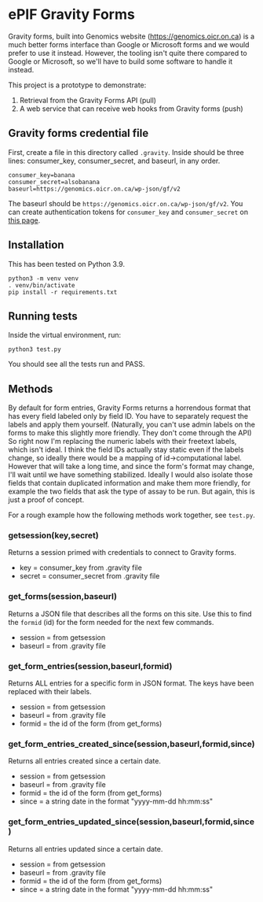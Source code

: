 # ePIF Gravity Forms

Gravity forms, built into Genomics website (https://genomics.oicr.on.ca) is a
much better forms interface than Google or Microsoft forms and we would prefer
to use it instead. However, the tooling isn't quite there compared to Google
or Microsoft, so we'll have to build some software to handle it instead.

This project is a prototype to demonstrate:

1. Retrieval from the Gravity Forms API (pull)
2. A web service that can receive web hooks from Gravity forms (push)

## Gravity forms credential file

First, create a file in this directory called `.gravity`. Inside should be three
lines: consumer_key, consumer_secret, and baseurl, in any order.

```
consumer_key=banana
consumer_secret=alsobanana
baseurl=https://genomics.oicr.on.ca/wp-json/gf/v2
```

The baseurl should be `https://genomics.oicr.on.ca/wp-json/gf/v2`. You can create
authentication tokens for `consumer_key` and `consumer_secret` on
[this page](https://genomics.oicr.on.ca/wp-admin/admin.php?page=gf_settings&subview=gravityformswebapi).

## Installation

This has been tested on Python 3.9.

```
python3 -m venv venv
. venv/bin/activate
pip install -r requirements.txt
```

## Running tests

Inside the virtual environment, run:

```
python3 test.py
```

You should see all the tests run and PASS.

## Methods

By default for form entries, Gravity Forms returns a horrendous format that has every field
labeled only by field ID. You have to separately request the labels
and apply them yourself. (Naturally, you can't use admin labels on the forms to
make this slightly more friendly. They don't come through the API) So right now
I'm replacing the numeric labels with their freetext labels, which isn't ideal.
I think the field IDs actually stay static even if the labels change, so ideally
there would be a mapping of id->computational label. However that will take a
long time, and since the form's format may change, I'll wait until we have
something stabilized. Ideally I would also isolate those fields that contain
duplicated information and make them more friendly, for example the two fields
that ask the type of assay to be run. But again, this is just a proof of concept.

For a rough example how the following methods work together, see `test.py`.

### getsession(key,secret)

Returns a session primed with credentials to connect to Gravity forms.

* key = consumer_key from .gravity file
* secret = consumer_secret from .gravity file

### get_forms(session,baseurl)

Returns a JSON file that describes all the forms on this site. Use this to find
the `formid` (id) for the form needed for the next few commands.

* session = from getsession
* baseurl = from .gravity file

### get_form_entries(session,baseurl,formid)

Returns ALL entries for a specific form in JSON format. The keys have been replaced
with their labels.

* session = from getsession
* baseurl = from .gravity file
* formid = the id of the form (from get_forms)

### get_form_entries_created_since(session,baseurl,formid,since)

Returns all entries created since a certain date.

* session = from getsession
* baseurl = from .gravity file
* formid = the id of the form (from get_forms)
* since = a string date in the format "yyyy-mm-dd hh:mm:ss"

### get_form_entries_updated_since(session,baseurl,formid,since)

Returns all entries updated since a certain date.

* session = from getsession
* baseurl = from .gravity file
* formid = the id of the form (from get_forms)
* since = a string date in the format "yyyy-mm-dd hh:mm:ss"
